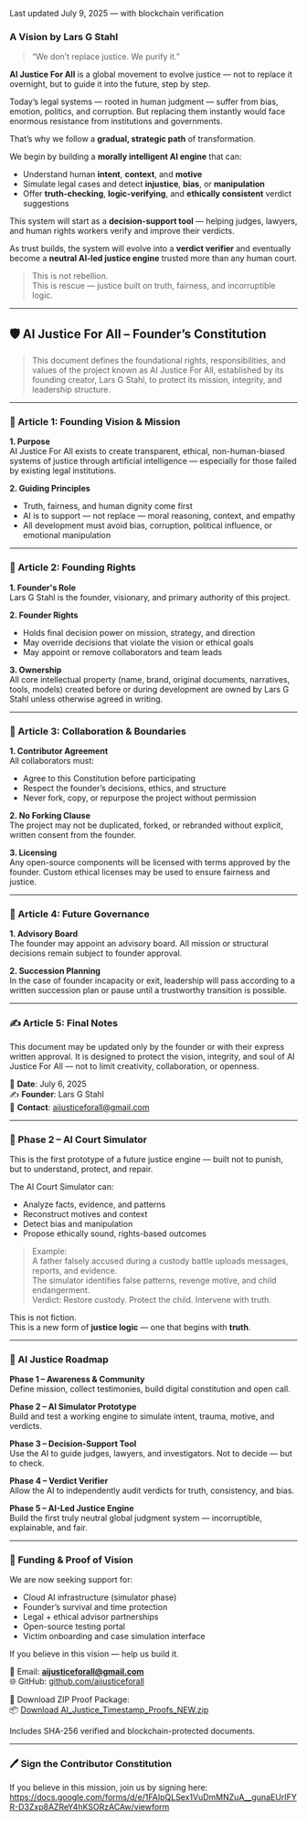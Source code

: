 Last updated July 9, 2025 — with blockchain verification

### A Vision by Lars G Stahl

> “We don’t replace justice. We purify it.”

**AI Justice For All** is a global movement to evolve justice — not to replace it overnight, but to guide it into the future, step by step.

Today’s legal systems — rooted in human judgment — suffer from bias, emotion, politics, and corruption. But replacing them instantly would face enormous resistance from institutions and governments.

That’s why we follow a **gradual, strategic path** of transformation.

We begin by building a **morally intelligent AI engine** that can:

- Understand human **intent**, **context**, and **motive**
- Simulate legal cases and detect **injustice**, **bias**, or **manipulation**
- Offer **truth-checking**, **logic-verifying**, and **ethically consistent** verdict suggestions

This system will start as a **decision-support tool** — helping judges, lawyers, and human rights workers verify and improve their verdicts.

As trust builds, the system will evolve into a **verdict verifier** and eventually become a **neutral AI-led justice engine** trusted more than any human court.

> This is not rebellion.  
> This is rescue — justice built on truth, fairness, and incorruptible logic.

---

## 🛡️ AI Justice For All – Founder’s Constitution

> This document defines the foundational rights, responsibilities, and values of the project known as AI Justice For All, established by its founding creator, Lars G Stahl, to protect its mission, integrity, and leadership structure.

---

### 🧭 Article 1: Founding Vision & Mission

**1. Purpose**  
AI Justice For All exists to create transparent, ethical, non-human-biased systems of justice through artificial intelligence — especially for those failed by existing legal institutions.

**2. Guiding Principles**
- Truth, fairness, and human dignity come first
- AI is to support — not replace — moral reasoning, context, and empathy
- All development must avoid bias, corruption, political influence, or emotional manipulation

---

### 👑 Article 2: Founding Rights

**1. Founder's Role**  
Lars G Stahl is the founder, visionary, and primary authority of this project.

**2. Founder Rights**
- Holds final decision power on mission, strategy, and direction
- May override decisions that violate the vision or ethical goals
- May appoint or remove collaborators and team leads

**3. Ownership**  
All core intellectual property (name, brand, original documents, narratives, tools, models) created before or during development are owned by Lars G Stahl unless otherwise agreed in writing.

---

### 🤝 Article 3: Collaboration & Boundaries

**1. Contributor Agreement**  
All collaborators must:
- Agree to this Constitution before participating
- Respect the founder’s decisions, ethics, and structure
- Never fork, copy, or repurpose the project without permission

**2. No Forking Clause**  
The project may not be duplicated, forked, or rebranded without explicit, written consent from the founder.

**3. Licensing**  
Any open-source components will be licensed with terms approved by the founder. Custom ethical licenses may be used to ensure fairness and justice.

---

### 🧩 Article 4: Future Governance

**1. Advisory Board**  
The founder may appoint an advisory board. All mission or structural decisions remain subject to founder approval.

**2. Succession Planning**  
In the case of founder incapacity or exit, leadership will pass according to a written succession plan or pause until a trustworthy transition is possible.

---

### ✍️ Article 5: Final Notes

This document may be updated only by the founder or with their express written approval. It is designed to protect the vision, integrity, and soul of AI Justice For All — not to limit creativity, collaboration, or openness.

📅 **Date**: July 6, 2025  
✍️ **Founder**: Lars G Stahl  
📧 **Contact**: aijusticeforall@gmail.com

---

### 🧪 Phase 2 – AI Court Simulator

This is the first prototype of a future justice engine — built not to punish, but to understand, protect, and repair.

The AI Court Simulator can:

- Analyze facts, evidence, and patterns
- Reconstruct motives and context
- Detect bias and manipulation
- Propose ethically sound, rights-based outcomes

> Example:  
> A father falsely accused during a custody battle uploads messages, reports, and evidence.  
> The simulator identifies false patterns, revenge motive, and child endangerment.  
> Verdict: Restore custody. Protect the child. Intervene with truth.

This is not fiction.  
This is a new form of **justice logic** — one that begins with **truth**.

---

### 🧭 AI Justice Roadmap

**Phase 1 – Awareness & Community**  
Define mission, collect testimonies, build digital constitution and open call.

**Phase 2 – AI Simulator Prototype**  
Build and test a working engine to simulate intent, trauma, motive, and verdicts.

**Phase 3 – Decision-Support Tool**  
Use the AI to guide judges, lawyers, and investigators. Not to decide — but to check.

**Phase 4 – Verdict Verifier**  
Allow the AI to independently audit verdicts for truth, consistency, and bias.

**Phase 5 – AI-Led Justice Engine**  
Build the first truly neutral global judgment system — incorruptible, explainable, and fair.

---

### 💸 Funding & Proof of Vision

We are now seeking support for:

- Cloud AI infrastructure (simulator phase)
- Founder’s survival and time protection
- Legal + ethical advisor partnerships
- Open-source testing portal
- Victim onboarding and case simulation interface

If you believe in this vision — help us build it.

📧 Email: **aijusticeforall@gmail.com**  
🌐 GitHub: [github.com/aijusticeforall](https://github.com/aijusticeforall)

📄 Download ZIP Proof Package:  
📦 [Download AI_Justice_Timestamp_Proofs_NEW.zip](https://github.com/Aijusticeforall/ai-justice-for-all/blob/main/AI_Justice_Timestamp_Proofs_NEW.zip?raw=true)

Includes SHA-256 verified and blockchain-protected documents.

---

### 🖊️ Sign the Contributor Constitution

If you believe in this mission, join us by signing here:  
https://docs.google.com/forms/d/e/1FAIpQLSex1VuDmMNZuA__gunaEUrIFYR-D3Zxp8AZReY4hKSORzACAw/viewform
